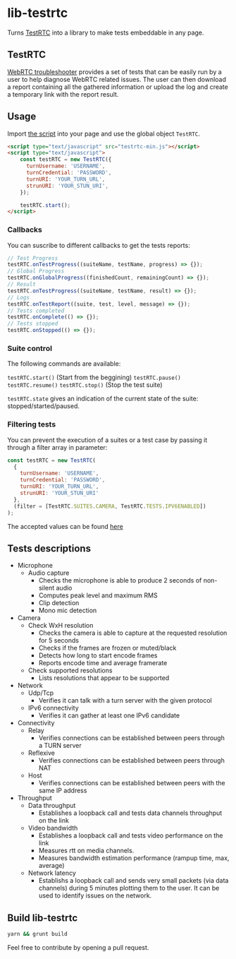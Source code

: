 # lib-testrtc

Turns [TestRTC](https://github.com/webrtc/testrtc) into a library to make tests embeddable in any page.

## TestRTC

[WebRTC troubleshooter](https://test.webrtc.org/) provides a set of tests that can be easily run by a user to help diagnose WebRTC related issues. The user can then download a report containing all the gathered information or upload the log and create a temporary link with the report result.

## Usage

Import [the script](dist/testrtc-min.js) into your page and use the global object `TestRTC`.

```html
<script type="text/javascript" src="testrtc-min.js"></script>
<script type="text/javascript">
    const testRTC = new TestRTC({
      turnUsername: 'USERNAME',
      turnCredential: 'PASSWORD',
      turnURI: 'YOUR_TURN_URL',
      strunURI: 'YOUR_STUN_URI',
    });

    testRTC.start();
</script>
```

### Callbacks

You can suscribe to different callbacks to get the tests reports:

```javascript
// Test Progress
testRTC.onTestProgress((suiteName, testName, progress) => {});
// Global Progress
testRTC.onGlobalProgress((finishedCount, remainingCount) => {});
// Result
testRTC.onTestProgress((suiteName, testName, result) => {});
// Logs
testRTC.onTestReport((suite, test, level, message) => {});
// Tests completed
testRTC.onComplete(() => {});
// Tests stopped
testRTC.onStopped(() => {});
```

### Suite control

The following commands are available:

`testRTC.start()` (Start from the beggining)
`testRTC.pause()`
`testRTC.resume()`
`testRTC.stop()` (Stop the test suite)

`testRTC.state` gives an indication of the current state of the suite: stopped/started/paused.

### Filtering tests

You can prevent the execution of a suites or a test case by passing it through a filter array in parameter:

```javascript
const testRTC = new TestRTC(
  {
    turnUsername: 'USERNAME',
    turnCredential: 'PASSWORD',
    turnURI: 'YOUR_TURN_URL',
    strunURI: 'YOUR_STUN_URI'
  },
  (filter = [TestRTC.SUITES.CAMERA, TestRTC.TESTS.IPV6ENABLED])
);
```

The accepted values can be found [here](./src/config/index.js#L15)

## Tests descriptions

- Microphone
  - Audio capture
    - Checks the microphone is able to produce 2 seconds of non-silent audio
    - Computes peak level and maximum RMS
    - Clip detection
    - Mono mic detection
- Camera
  - Check WxH resolution
    - Checks the camera is able to capture at the requested resolution for 5 seconds
    - Checks if the frames are frozen or muted/black
    - Detects how long to start encode frames
    - Reports encode time and average framerate
  - Check supported resolutions
    - Lists resolutions that appear to be supported
- Network
  - Udp/Tcp
    - Verifies it can talk with a turn server with the given protocol
  - IPv6 connectivity
    - Verifies it can gather at least one IPv6 candidate
- Connectivity
  - Relay
    - Verifies connections can be established between peers through a TURN server
  - Reflexive
    - Verifies connections can be established between peers through NAT
  - Host
    - Verifies connections can be established between peers with the same IP address
- Throughput
  - Data throughput
    - Establishes a loopback call and tests data channels throughput on the link
  - Video bandwidth
    - Establishes a loopback call and tests video performance on the link
    - Measures rtt on media channels.
    - Measures bandwidth estimation performance (rampup time, max, average)
  - Network latency
    - Establishs a loopback call and sends very small packets (via data channels) during 5 minutes plotting them to the user. It can be used to identify issues on the network.

## Build lib-testrtc

```bash
yarn && grunt build
```

Feel free to contribute by opening a pull request.
